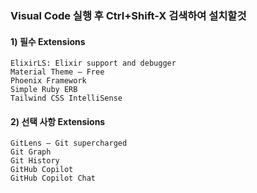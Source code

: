 
### Visual Code 실행 후 Ctrl+Shift-X 검색하여 설치할것

#### 1) 필수 Extensions
```
ElixirLS: Elixir support and debugger
Material Theme — Free
Phoenix Framework
Simple Ruby ERB
Tailwind CSS IntelliSense
```


#### 2) 선택 사항 Extensions
```
GitLens — Git supercharged
Git Graph
Git History
GitHub Copilot
GitHub Copilot Chat
```
